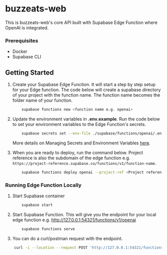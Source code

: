 # buzzeats-web
This is buzzeats-web's core API built with Supabase Edge Function where OpenAI is integrated.

### Prerequisites
- Docker
- Supabase CLI

## Getting Started
1. Create your Supabase Edge Function.  It will start a step by step setup for your Edge function.  The code below will create a supabase directory of your project with the function name.  The function name becomes the folder name of your function.

    ```bash
        supabase functions new <function name e.g. openai>
    ```

2. Update the environment variables in **.env.example**.  Run the code below to set your environment variables to the Edge Function's secrets.

    ```bash
        supabase secrets set --env-file ./supabase/functions/openai/.env
    ```

    More details on Managing Secrets and Environment Variables [here](https://supabase.com/docs/guides/functions/secrets).
3.  When you are ready to deploy, run the command below.  Project reference is also the subdomain of the edge function e.g. `https://project-reference.supabase.co/functions/v1/function-name`.

    ```bash
        supabase functions deploy openai --project-ref <Project reference>
    ```

### Running Edge Function Locally
1. Start Supabase container

    ```bash
        supabase start
    ```

2. Start Supabase Function.  This will give you the endpoint for your local edge function e.g. http://127.0.0.1:54321/functions/v1/openai

    ```bash
        supabase functions serve
    ```

3. You can do a curl/postman request with the endpoint.

```bash
    curl -i --location --request POST 'http://127.0.0.1:54321/functions/v1/openai' --header 'Authorization: Bearer ' --header 'Content-Type: application/json'--data '{}'
```